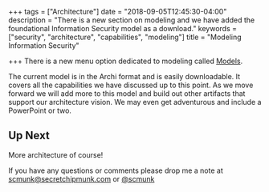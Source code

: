 +++
tags = ["Architecture"]
date = "2018-09-05T12:45:30-04:00"
description = "There is a new section on modeling and we have added the foundational Information Security model as a download."
keywords = ["security", "architecture", "capabilities", "modeling"]
title = "Modeling Information Security"

+++
There is a new menu option dedicated to modeling called  [Models](/models/).

The current model is in the Archi format and is easily downloadable. It covers all the capabilities we have discussed up to this point.  As we move forward we will add more to this model and build out other artifacts that support our architecture vision. We may even get adventurous and include a PowerPoint or two.

## Up Next

More architecture of course!

If you have any questions or comments please drop me a note at scmunk@secretchipmunk.com or [@scmunk](https://twitter.com/scmunk)
